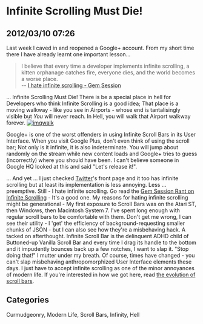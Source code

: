 # Infinite Scrolling Must Die!
## 2012/03/10 07:26

Last week I caved in and reopened a Google+ account. From my short time 
there I have already learnt one important lesson...

> I believe that every time a developer implements infinite scrolling, a 
> kitten orphanage catches fire, everyone dies, and the world becomes a 
> worse place.  
> -- [I hate infinite scrolling - Gem Session][1]

... Infinite Scrolling Must Die! There is be a special place in hell for 
Developers who think Infinite Scrolling is a good idea; That place is a moving 
walkway - like you see in Airports - whose end is tantalisingly visible but *You* will 
never reach. In Hell, you will walk that Airport walkway forever. 
[![imgwalk][]][imgh]

Google+ is one of the worst offenders in using Infinite Scroll Bars in 
its User Interface. When you visit Google Plus, don't even think of 
using the scroll bar; Not only is it infinite, it is also indeterminate. 
You will jump about randomly on the stream while new content loads and 
Google+ tries to guess (incorrectly) where you should have been. I can't 
believe someone in Google HQ looked at this and said "Let's release 
it!". 
 
... And yet ... I just checked [Twitter][]'s front page and it too has 
infinite scrolling but at least its implementation is less annoying. 
Less ... preemptive. Still - I hate infinite scrolling. Go read the [Gem 
Session Rant on Infinite Scrolling][1] - It's a good one. My reasons for 
hating infinite scrolling might be generational - My first exposure to 
Scroll Bars was on the Atari ST, then Windows, then Macintosh System 7. 
I've spent long enough with regular scroll bars to be comfortable with 
them. Don't get me wrong, I can see their utility - I 'get' the 
efficiency of background-requesting smaller chunks of JSON - but I can 
also see how they're a misbehaving hack. A tacked on afterthought. 
Infinite Scroll Bar is the delinquent ADHD child of Buttoned-up Vanilla 
Scroll Bar and every time I drag its handle to the bottom and it 
impudently bounces back up a few notches, I want to slap it. "Stop doing 
that!" I mutter under my breath. Of course, times have changed - you 
can't slap misbehaving anthropomorphized User Interface elements these 
days. I just have to accept infinite scrolling as one of the minor 
annoyances of modern life. If you're interested in how we got here, read 
[the evolution of scroll bars][ev].
 
[1]: http://gem-session.com/2011/11/i-hate-infinite-scrolling
[imgwalk]: http://upload.wikimedia.org/wikipedia/commons/thumb/4/47/LightTunnelDetroit.jpg/640px-LightTunnelDetroit.jpg
[Twitter]: http://twitter.com/
[ev]: http://pim.famnit.upr.si/blog/index.php?/archives/153-Evolution-and-design-of-scrollbars.html
[imgh]: http://en.wikipedia.org/wiki/File:LightTunnelDetroit.jpg

## Categories
Curmudgeonry, Modern Life, Scroll Bars, Infinity, Hell